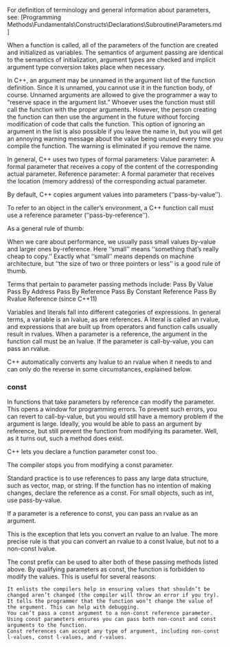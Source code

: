 For definition of terminology and general information about parameters, see:
[Programming Methods\Fundamentals\Constructs\Declarations\Subroutine\Parameters.md]

When a function is called, all of the parameters of the function are created and initialized as variables. The semantics of argument passing are identical to the semantics of initialization, argument types are checked and implicit argument type conversion takes place when necessary.


In C++, an argument may be unnamed in the argument list of the function definition. Since it is unnamed, you cannot use it in the function body, of course. Unnamed arguments are allowed to give the programmer a way to “reserve space in the argument list.” Whoever uses the function must still call the function with the proper arguments. However, the person creating the function can then use the argument in the future without forcing modification of code that calls the function. This option of ignoring an argument in the list is also possible if you leave the name in, but you will get an annoying warning message about the value being unused every time you compile the function. The warning is eliminated if you remove the name.


In general, C++ uses two types of formal parameters:
  Value parameter: A formal parameter that receives a copy of the content of the corresponding actual parameter.
  Reference parameter: A formal parameter that receives the location (memory address) of the corresponding actual parameter.


By default, C++ copies argument values into parameters (‘‘pass-by-value’’).

To refer to an object in the caller’s environment, a C++ function call must use a reference parameter (‘‘pass-by-reference’’).

As a general rule of thumb:

When we care about performance, we usually pass small values by-value and larger ones by-reference. Here ‘‘small’’ means ‘‘something that’s really cheap to copy.’’ Exactly what ‘‘small’’ means depends on machine architecture, but ‘‘the size of two or three pointers or less’’ is a good rule of thumb.

Terms that pertain to parameter passing methods include:
  Pass By Value
  Pass By Address
  Pass By Reference
  Pass By Constant Reference
  Pass By Rvalue Reference (since C++11)



Variables and literals fall into different categories of expressions. In general terms, a variable is an
lvalue, as are references. A literal is called an rvalue, and expressions that are built up from operators and
function calls usually result in rvalues. When a parameter is a reference, the argument in the function call
must be an lvalue. If the parameter is call-by-value, you can pass an rvalue.

C++ automatically converts any lvalue to an rvalue when it needs to and can only do the reverse in some circumstances, explained below.


### const

In functions that take parameters by reference can modify the parameter. This opens a window for programming errors. To prevent such errors, you can revert to call-by-value, but you would still have a memory problem if the argument is large. Ideally, you would be able to pass an argument by reference, but still prevent the function from modifying its parameter. Well, as it turns out, such a method does exist.

C++ lets you declare a function parameter const too.

The compiler stops you from modifying a const parameter.

Standard practice is to use references to pass any large data structure, such as vector, map, or string. If the function has no intention of making changes, declare the reference as a const. For small objects, such
as int, use pass-by-value.

If a parameter is a reference to const, you can pass an rvalue as an argument.

This is the exception that lets you convert an rvalue to an lvalue. The more precise rule is that you can convert an rvalue to a const lvalue, but not to a non-const lvalue.


The const prefix can be used to alter both of these passing methods listed above.  By qualifying parameters as const, the function is forbidden to modify the values. This is useful for several reasons:

    It enlists the compilers help in ensuring values that shouldn’t be changed aren’t changed (the compiler will throw an error if you try).
    It tells the programmer that the function won’t change the value of the argument. This can help with debugging.
    You can’t pass a const argument to a non-const reference parameter. Using const parameters ensures you can pass both non-const and const arguments to the function.
    Const references can accept any type of argument, including non-const l-values, const l-values, and r-values.
